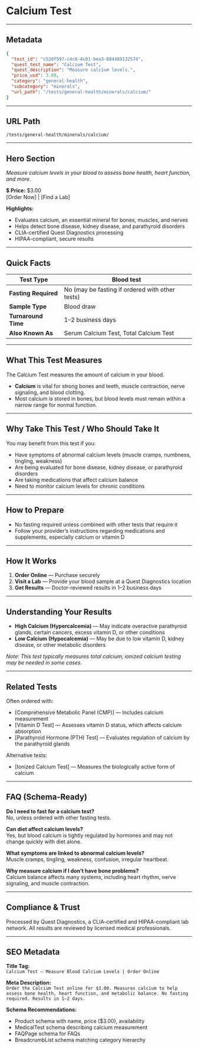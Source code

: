 # Calcium Test

---

## Metadata
```json
{
  "test_id": "c528f597-c4c6-4c01-bea3-884489132574",
  "quest_test_name": "Calcium Test",
  "quest_description": "Measure calcium levels.",
  "price_usd": 3.00,
  "category": "general-health",
  "subcategory": "minerals",
  "url_path": "/tests/general-health/minerals/calcium/"
}
```

---

## URL Path
`/tests/general-health/minerals/calcium/`

---

## Hero Section
_Measure calcium levels in your blood to assess bone health, heart function, and more._

💲 **Price:** $3.00  
[Order Now] | [Find a Lab]

**Highlights:**
- Evaluates calcium, an essential mineral for bones, muscles, and nerves
- Helps detect bone disease, kidney disease, and parathyroid disorders
- CLIA-certified Quest Diagnostics processing
- HIPAA-compliant, secure results

---

## Quick Facts
| **Test Type**         | Blood test |
|----------------------|------------|
| **Fasting Required** | No (may be fasting if ordered with other tests) |
| **Sample Type**      | Blood draw |
| **Turnaround Time**  | 1–2 business days |
| **Also Known As**    | Serum Calcium Test, Total Calcium Test |

---

## What This Test Measures
The Calcium Test measures the amount of calcium in your blood.  
- **Calcium** is vital for strong bones and teeth, muscle contraction, nerve signaling, and blood clotting.  
- Most calcium is stored in bones, but blood levels must remain within a narrow range for normal function.

---

## Why Take This Test / Who Should Take It
You may benefit from this test if you:
- Have symptoms of abnormal calcium levels (muscle cramps, numbness, tingling, weakness)
- Are being evaluated for bone disease, kidney disease, or parathyroid disorders
- Are taking medications that affect calcium balance
- Need to monitor calcium levels for chronic conditions

---

## How to Prepare
- No fasting required unless combined with other tests that require it  
- Follow your provider’s instructions regarding medications and supplements, especially calcium or vitamin D

---

## How It Works
1. **Order Online** — Purchase securely  
2. **Visit a Lab** — Provide your blood sample at a Quest Diagnostics location  
3. **Get Results** — Doctor-reviewed results in 1–2 business days

---

## Understanding Your Results
- **High Calcium (Hypercalcemia)** — May indicate overactive parathyroid glands, certain cancers, excess vitamin D, or other conditions  
- **Low Calcium (Hypocalcemia)** — May be due to low vitamin D, kidney disease, or other metabolic disorders

*Note: This test typically measures total calcium; ionized calcium testing may be needed in some cases.*

---

## Related Tests
Often ordered with:
- [Comprehensive Metabolic Panel (CMP)] — Includes calcium measurement  
- [Vitamin D Test] — Assesses vitamin D status, which affects calcium absorption  
- [Parathyroid Hormone (PTH) Test] — Evaluates regulation of calcium by the parathyroid glands

Alternative tests:
- [Ionized Calcium Test] — Measures the biologically active form of calcium

---

## FAQ (Schema-Ready)
**Do I need to fast for a calcium test?**  
No, unless ordered with other fasting tests.

**Can diet affect calcium levels?**  
Yes, but blood calcium is tightly regulated by hormones and may not change quickly with diet alone.

**What symptoms are linked to abnormal calcium levels?**  
Muscle cramps, tingling, weakness, confusion, irregular heartbeat.

**Why measure calcium if I don’t have bone problems?**  
Calcium balance affects many systems, including heart rhythm, nerve signaling, and muscle contraction.

---

## Compliance & Trust
Processed by Quest Diagnostics, a CLIA-certified and HIPAA-compliant lab network. All results are reviewed by licensed medical professionals.

---

## SEO Metadata
**Title Tag:**  
`Calcium Test – Measure Blood Calcium Levels | Order Online`

**Meta Description:**  
`Order the Calcium Test online for $3.00. Measures calcium to help assess bone health, heart function, and metabolic balance. No fasting required. Results in 1–2 days.`

**Schema Recommendations:**
- Product schema with name, price ($3.00), availability
- MedicalTest schema describing calcium measurement
- FAQPage schema for FAQs
- BreadcrumbList schema matching category hierarchy
